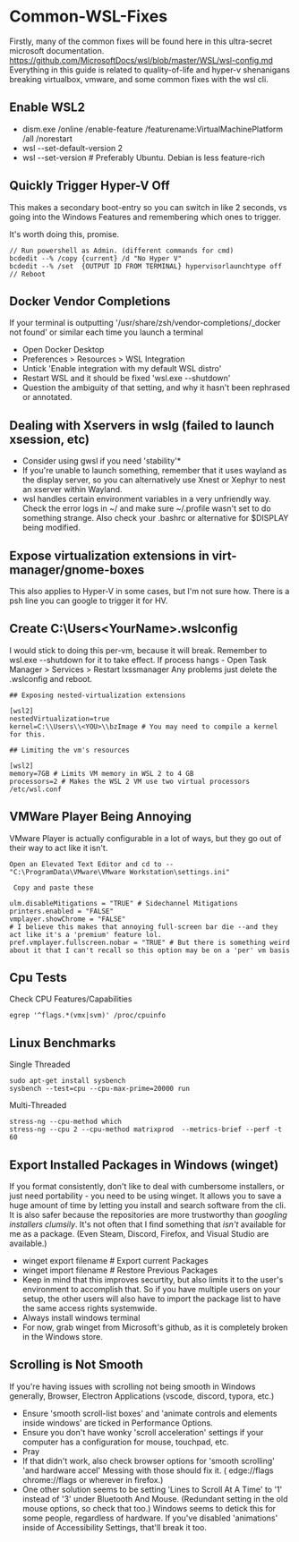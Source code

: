 # Common-WSL-Fixes

Firstly, many of the common fixes will be found here in this ultra-secret microsoft documentation. 
https://github.com/MicrosoftDocs/wsl/blob/master/WSL/wsl-config.md
Everything in this guide is related to quality-of-life and hyper-v shenanigans breaking virtualbox, vmware, and some common fixes with the wsl cli.

## Enable WSL2

+ dism.exe /online /enable-feature /featurename:VirtualMachinePlatform /all /norestart
+ wsl --set-default-version 2
+ wsl --set-version <distribution name> <versionNumber> # Preferably Ubuntu. Debian is less feature-rich

## Quickly Trigger Hyper-V Off

This makes a secondary boot-entry so you can switch in like 2 seconds, vs going into the Windows Features and remembering which ones to trigger.

It's worth doing this, promise. 

```
// Run powershell as Admin. (different commands for cmd)
bcdedit --% /copy {current} /d "No Hyper V"
bcdedit --% /set  {OUTPUT ID FROM TERMINAL} hypervisorlaunchtype off
// Reboot
```
  
## Docker Vendor Completions
  If your terminal is outputting '/usr/share/zsh/vendor-completions/_docker not found' or similar each time you launch a terminal
  + Open Docker Desktop
  + Preferences > Resources > WSL Integration
  + Untick 'Enable integration with my default WSL distro'
  + Restart WSL and it should be fixed 'wsl.exe --shutdown'
  + Question the ambiguity of that setting, and why it hasn't been rephrased or annotated.  
  
## Dealing with Xservers in wslg (failed to launch xsession, etc)
  + Consider using gwsl if you need 'stability'*
  + If you're unable to launch something, remember that it uses wayland as the display server, so you can alternatively use Xnest or Xephyr to nest an xserver within Wayland.
  + wsl handles certain environment variables in a very unfriendly way. Check the error logs in ~/ and make sure ~/.profile wasn't set to do something strange. Also check your .bashrc or alternative for $DISPLAY being modified.

## Expose virtualization extensions in virt-manager/gnome-boxes

This also applies to Hyper-V in some cases, but I'm not sure how. There is a psh line you can google to trigger it for HV.

## Create C:\Users\<YourName>\.wslconfig

I would stick to doing this per-vm, because it will break. Remember to wsl.exe --shutdown for it to take effect.
If process hangs - Open Task Manager > Services > Restart lxssmanager
Any problems just delete the .wslconfig and reboot. 

```
## Exposing nested-virtualization extensions

[wsl2]
nestedVirtualization=true
kernel=C:\\Users\\<YOU>\\bzImage # You may need to compile a kernel for this.
  
## Limiting the vm's resources

[wsl2]
memory=7GB # Limits VM memory in WSL 2 to 4 GB
processors=2 # Makes the WSL 2 VM use two virtual processors /etc/wsl.conf
```

## VMWare Player Being Annoying

VMware Player is actually configurable in a lot of ways, but they go out of their way to act like it isn't.

```
Open an Elevated Text Editor and cd to --
"C:\ProgramData\VMware\VMware Workstation\settings.ini"

 Copy and paste these

ulm.disableMitigations = "TRUE" # Sidechannel Mitigations
printers.enabled = "FALSE"
vmplayer.showChrome = "FALSE" 
# I believe this makes that annoying full-screen bar die --and they act like it's a 'premium' feature lol.
pref.vmplayer.fullscreen.nobar = "TRUE" # But there is something weird about it that I can't recall so this option may be on a 'per' vm basis
```

## Cpu Tests

Check CPU Features/Capabilities

```
egrep '^flags.*(vmx|svm)' /proc/cpuinfo
```

## Linux Benchmarks

Single Threaded

```
sudo apt-get install sysbench
sysbench --test=cpu --cpu-max-prime=20000 run
```

Multi-Threaded

```sudo apt install stress-ng
stress-ng --cpu-method which
stress-ng --cpu 2 --cpu-method matrixprod  --metrics-brief --perf -t 60
```

## Export Installed Packages in Windows (winget)
  If you format consistently, don't like to deal with cumbersome installers, or just need portability - you need to be using winget. It allows you to save a huge amount of time by letting you install and search software from the cli. It is also safer because the repositories are more trustworthy than *googling installers clumsily*. It's not often that I find something that *isn't* available for me as a package. (Even Steam, Discord, Firefox, and Visual Studio are available.) 
  + winget export filename # Export current Packages
  + winget import filename # Restore Previous Packages
  + Keep in mind that this improves securtity, but also limits it to the user's environment to accomplish that. So if you have multiple users on your setup, the other users will also have to import the package list to have the same access rights systemwide.
  + Always install windows terminal
  + For now, grab winget from Microsoft's github, as it is completely broken in the Windows store.
  
## Scrolling is Not Smooth
If you're having issues with scrolling not being smooth in Windows generally, Browser, Electron Applications (vscode, discord, typora, etc.)
  + Ensure 'smooth scroll-list boxes' and 'animate controls and elements inside windows' are ticked in Performance Options.
  + Ensure you don't have wonky 'scroll acceleration' settings if your computer has a configuration for mouse, touchpad, etc.
  + Pray
  + If that didn't work, also check browser options for 'smooth scrolling' 'and hardware accel' Messing with those should fix it.
  ( edge://flags chrome://flags or wherever in firefox.)
  + One other solution seems to be setting 'Lines to Scroll At A Time' to '1' instead of '3' under Bluetooth And Mouse. (Redundant setting in the old mouse options, so check that too.) 
Windows seems to detick this for some people, regardless of hardware. If you've disabled 'animations' inside of Accessibility Settings, that'll break it too. 
